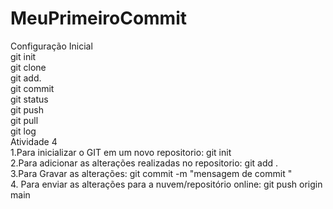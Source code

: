 # MeuPrimeiroCommit
Configuração Inicial\
git init\
git clone\
git add.\
git commit\
git status\
git push \
git pull\
git log\
Atividade 4\
1.Para inicializar o GIT em um novo repositorio: git init\
2.Para adicionar as alterações realizadas no repositorio: git add .\
3.Para Gravar as alterações:  git commit -m "mensagem de commit "\
4. Para enviar as alterações para a nuvem/repositório online: git push origin main
